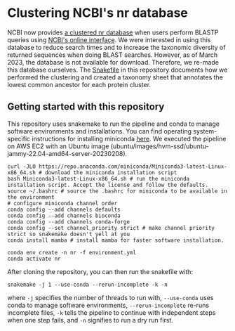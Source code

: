 # Clustering NCBI's nr database

NCBI now provides [a clustered nr database](https://ncbiinsights.ncbi.nlm.nih.gov/2022/05/02/clusterednr_1/) when users perform BLASTP queries using [NCBI's online interface](https://blast.ncbi.nlm.nih.gov/Blast.cgi?PROGRAM=blastp&PAGE_TYPE=BlastSearch&LINK_LOC=blasthome).
We were interested in using this database to reduce search times and to increase the taxonomic diversity of returned sequences when doing BLAST searches.
However, as of March 2023, the database is not available for download.
Therefore, we re-made this database ourselves.
The [Snakefile](./Snakefile) in this repository documents how we performed the clustering and created a taxonomy sheet that annotates the lowest common ancestor for each protein cluster.

## Getting started with this repository

This repository uses snakemake to run the pipeline and conda to manage software environments and installations.
You can find operating system-specific instructions for installing miniconda [here](https://docs.conda.io/en/latest/miniconda.html).
We executed the pipeline on AWS EC2 with an Ubuntu image (ubuntu/images/hvm-ssd/ubuntu-jammy-22.04-amd64-server-20230208).

```
curl -JLO https://repo.anaconda.com/miniconda/Miniconda3-latest-Linux-x86_64.sh # download the miniconda installation script
bash Miniconda3-latest-Linux-x86_64.sh # run the miniconda installation script. Accept the license and follow the defaults.
source ~/.bashrc # source the .bashrc for miniconda to be available in the environment
# configure miniconda channel order
conda config --add channels defaults
conda config --add channels bioconda
conda config --add channels conda-forge
conda config --set channel_priority strict # make channel priority strict so snakemake doesn't yell at you
conda install mamba # install mamba for faster software installation.

conda env create -n nr -f environment.yml
conda activate nr
```

After cloning the repository, you can then run the snakefile with:

```
snakemake -j 1 --use-conda --rerun-incomplete -k -n
```

where `-j` specifies the number of threads to run with, `--use-conda` uses conda to manage software environments, `--rerun-incomplete` re-runs incomplete files, `-k` tells the pipeline to continue with independent steps when one step fails, and `-n` signifies to run a dry run first.
